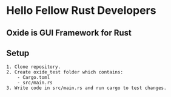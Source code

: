 # Hello Fellow Rust Developers

## Oxide is GUI Framework for Rust

## Setup

    1. Clone repository.
    2. Create oxide_test folder which contains:
        - Cargo.toml
        - src/main.rs
    3. Write code in src/main.rs and run cargo to test changes.